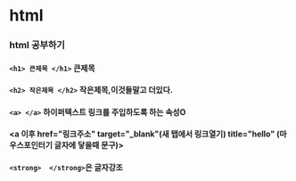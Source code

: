 # html
### html 공부하기
#### `<h1> 큰제목 </h1>` 큰제목
#### `<h2> 작은제목 </h2>` 작은제목,이것들말고 더있다.
#### `<a> </a>` 하이퍼텍스트 링크를 주입하도록 하는 속성O
#### <a 이후 href="링크주소" target="_blank"(새 탭에서 링크열기) title="hello" (마우스포인터기 글자에 닿을때 문구)>
#### `<strong>  </strong>`은 글자강조

